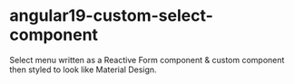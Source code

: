 # angular19-custom-select-component
Select menu written as a Reactive Form component &amp; custom component then styled to look like Material Design.

